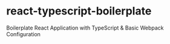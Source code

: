 # react-typescript-boilerplate
 Boilerplate React Application with TypeScript & Basic Webpack Configuration
